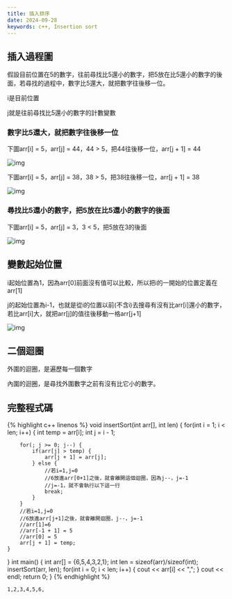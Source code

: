 ```yaml
---
title: 插入排序
date: 2024-09-28
keywords: c++, Insertion sort
---
```


## 插入過程圖

假設目前位置在5的數字，往前尋找比5還小的數字，把5放在比5還小的數字的後面，若尋找的過程中，數字比5還大，就把數字往後移一位。

i是目前位置

j就是往前尋找比5還小的數字的計數變數

### 數字比5還大，就把數字往後移一位

下圖arr[i] = 5，arr[j] = 44，44 > 5，把44往後移一位，arr[j + 1] = 44

![img]({{site.imgurl}}/dataStruct/insertSort1.jpg)  

下圖arr[i] = 5，arr[j] = 38，38 > 5，把38往後移一位，arr[j + 1] = 38

![img]({{site.imgurl}}/dataStruct/insertSort2.jpg)  

### 尋找比5還小的數字，把5放在比5還小的數字的後面

下圖arr[i] = 5，arr[j] = 3，3 < 5，把5放在3的後面

![img]({{site.imgurl}}/dataStruct/insertSort3.jpg) 

## 變數起始位置

i起始位置為1，因為arr[0]前面沒有值可以比較，所以把i的一開始的位置定義在arr[1]

j的起始位置為i-1，也就是從i的位置以前(不含i)去搜尋有沒有比arr[i]還小的數字，若比arr[i]大，就把arr[j]的值往後移動一格arr[j+1]

![img]({{site.imgurl}}/dataStruct/insertSort4.jpg) 

## 二個迴圈

外圍的迴圈，是遍歷每一個數字

內圍的迴圈，是尋找外圍數字之前有沒有比它小的數字。

## 完整程式碼
{% highlight c++ linenos %}
void insertSort(int arr[], int len) {
    for(int i = 1; i < len; i++) {
        int temp = arr[i];
        int j = i - 1;
        
        for(; j >= 0; j--) {
            if(arr[j] > temp) {
                arr[j + 1] = arr[j];
            } else {
                //若i=1,j=0
                //6放進arr[0+1]之後，就會離開這個迴圈，因為j--，j=-1
                //j=-1，就不會執行以下這一行
                break;
            }
        }
        //若i=1,j=0
        //6放進arr[j+1]之後，就會離開迴圈，j--，j=-1
        //arr[1]=6
        //arr[-1 + 1] = 5
        //arr[0] = 5
        arr[j + 1] = temp;
    }
}
int main() {
    int arr[] = {6,5,4,3,2,1};
    int len = sizeof(arr)/sizeof(int);
    insertSort(arr, len);
    for(int i = 0; i < len; i++) {
        cout << arr[i] << ",";
    }
    cout << endl;
    return 0;
}
{% endhighlight %}
```
1,2,3,4,5,6,
```